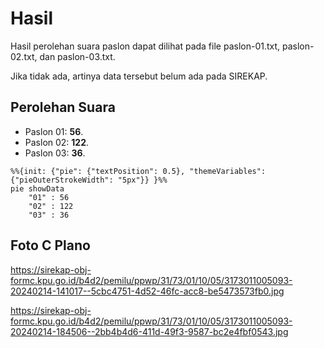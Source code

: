 # Hasil

Hasil perolehan suara paslon dapat dilihat pada file paslon-01.txt, paslon-02.txt, dan paslon-03.txt.

Jika tidak ada, artinya data tersebut belum ada pada SIREKAP.

## Perolehan Suara

 * Paslon 01: **56**.
 * Paslon 02: **122**.
 * Paslon 03: **36**.

```mermaid
%%{init: {"pie": {"textPosition": 0.5}, "themeVariables": {"pieOuterStrokeWidth": "5px"}} }%%
pie showData
    "01" : 56
    "02" : 122
    "03" : 36
```
## Foto C Plano

https://sirekap-obj-formc.kpu.go.id/b4d2/pemilu/ppwp/31/73/01/10/05/3173011005093-20240214-141017--5cbc4751-4d52-46fc-acc8-be5473573fb0.jpg

https://sirekap-obj-formc.kpu.go.id/b4d2/pemilu/ppwp/31/73/01/10/05/3173011005093-20240214-184506--2bb4b4d6-411d-49f3-9587-bc2e4fbf0543.jpg
